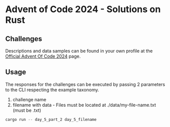 # Advent of Code 2024 - Solutions on Rust

## Challenges

Descriptions and data samples can be found in your own profile at the [Official Advent Of Code 2024](https://adventofcode.com/2024/) page.

## Usage
The responses for the challenges can be executed by passing 2 parameters to the CLI respecting the example taxonomy.
1. challenge name 
2. filename with data - Files must be located at ./data/my-file-name.txt (must be .txt)

```rust
cargo run -- day_5_part_2 day_5_filename
```